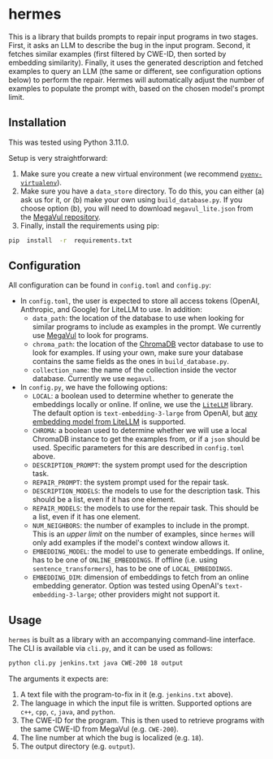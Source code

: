 
# hermes

This is a library that builds prompts to repair input programs in two stages. First, it asks an LLM to describe the bug in the input program. Second, it fetches similar examples (first filtered by CWE-ID, then sorted by embedding similarity). Finally, it uses the generated description and fetched examples to query an LLM (the same or different, see configuration options below) to perform the repair. Hermes will automatically adjust the number of examples to populate the prompt with, based on the chosen model's prompt limit.

## Installation

This was tested using Python 3.11.0.

Setup is very straightforward:

 1. Make sure you create a new virtual environment (we recommend [`pyenv-virtualenv`](https://github.com/pyenv/pyenv-virtualenv)).
 2. Make sure you have a `data_store` directory. To do this, you can either (a) ask us for it, or (b) make your own using `build_database.py`. If you choose option (b), you will need to download `megavul_lite.json` from the [MegaVul repository](https://github.com/lcyrockton/MegaVul).
 3. Finally, install the requirements using pip:

```bash
pip  install  -r  requirements.txt
```

## Configuration

All configuration can be found in `config.toml` and `config.py`:

- In `config.toml`, the user is expected to store all access tokens (OpenAI, Anthropic, and Google) for LiteLLM to use. In addition:
  - `data_path`: the location of the database to use when looking for similar programs to include as examples in the prompt. We currently use [MegaVul](https://github.com/Icyrockton/MegaVul) to look for programs.
  - `chroma_path`: the location of the [ChromaDB](https://docs.trychroma.com/) vector database to use to look for examples. If using your own, make sure your database contains the same fields as the ones in `build_database.py`.
  - `collection_name`: the name of the collection inside the vector database. Currently we use `megavul`.
- In `config.py`, we have the following options:
  - `LOCAL`: a boolean used to determine whether to generate the embeddings locally or online. If online, we use the [`LiteLLM`](https://docs.litellm.ai/) library. The default option is `text-embedding-3-large` from OpenAI, but [any embedding model from LiteLLM](https://litellm.vercel.app/docs/embedding/supported_embedding) is supported.
  - `CHROMA`: a boolean used to determine whether we will use a local ChromaDB instance to get the examples from, or if a `json` should be used. Specific parameters for this are described in `config.toml` above.
  - `DESCRIPTION_PROMPT`: the system prompt used for the description task.
  - `REPAIR_PROMPT`: the system prompt used for the repair task.
  - `DESCRIPTION_MODELS`: the models to use for the description task. This should be a list, even if it has one element.
  - `REPAIR_MODELS`: the models to use for the repair task. This should be a list, even if it has one element.
  - `NUM_NEIGHBORS`: the number of examples to include in the prompt. This is an *upper limit* on the number of examples, since `hermes` will only add examples if the model's context window allows it.
  - `EMBEDDING_MODEL`: the model to use to generate embeddings. If online, has to be one of `ONLINE_EMBEDDINGS`. If offline (i.e. using `sentence_transformers`), has to be one of `LOCAL_EMBEDDINGS`.
  - `EMBEDDING_DIM`: dimension of embeddings to fetch from an online embedding generator. Option was tested using OpenAI's `text-embedding-3-large`; other providers might not support it.

## Usage

`hermes` is built as a library with an accompanying command-line interface. The CLI is available via `cli.py`, and it can be used as follows:

```bash
python cli.py jenkins.txt java CWE-200 18 output
```

The arguments it expects are:

 1. A text file with the program-to-fix in it (e.g. `jenkins.txt` above).
 2. The language in which the input file is written. Supported options are `c++`, `cpp`, `c`, `java`, and `python`.
 3. The CWE-ID for the program. This is then used to retrieve programs with the same CWE-ID from MegaVul (e.g. `CWE-200`).
 4. The line number at which the bug is localized (e.g. `18`).
 5. The output directory (e.g. `output`).
